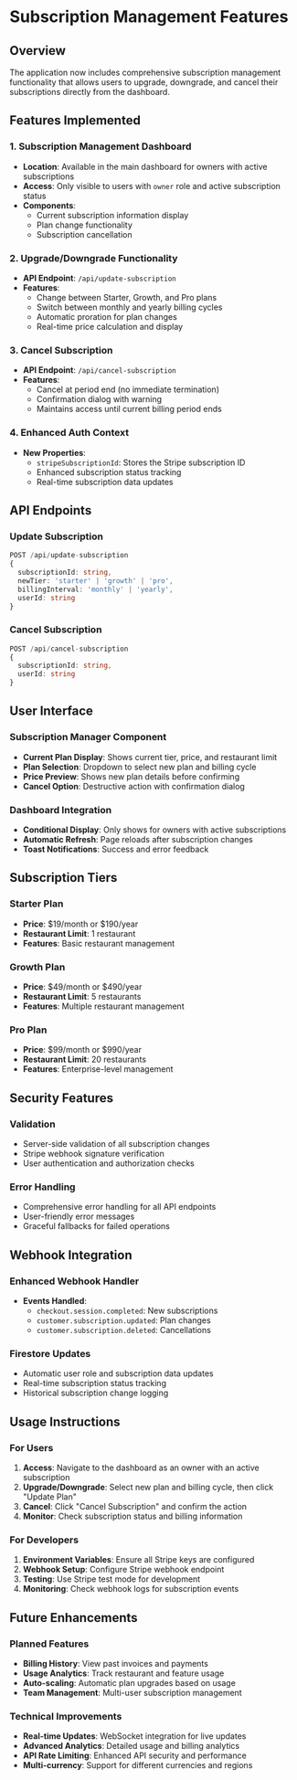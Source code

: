 # Subscription Management Features

## Overview
The application now includes comprehensive subscription management functionality that allows users to upgrade, downgrade, and cancel their subscriptions directly from the dashboard.

## Features Implemented

### 1. Subscription Management Dashboard
- **Location**: Available in the main dashboard for owners with active subscriptions
- **Access**: Only visible to users with `owner` role and active subscription status
- **Components**: 
  - Current subscription information display
  - Plan change functionality
  - Subscription cancellation

### 2. Upgrade/Downgrade Functionality
- **API Endpoint**: `/api/update-subscription`
- **Features**:
  - Change between Starter, Growth, and Pro plans
  - Switch between monthly and yearly billing cycles
  - Automatic proration for plan changes
  - Real-time price calculation and display

### 3. Cancel Subscription
- **API Endpoint**: `/api/cancel-subscription`
- **Features**:
  - Cancel at period end (no immediate termination)
  - Confirmation dialog with warning
  - Maintains access until current billing period ends

### 4. Enhanced Auth Context
- **New Properties**:
  - `stripeSubscriptionId`: Stores the Stripe subscription ID
  - Enhanced subscription status tracking
  - Real-time subscription data updates

## API Endpoints

### Update Subscription
```typescript
POST /api/update-subscription
{
  subscriptionId: string,
  newTier: 'starter' | 'growth' | 'pro',
  billingInterval: 'monthly' | 'yearly',
  userId: string
}
```

### Cancel Subscription
```typescript
POST /api/cancel-subscription
{
  subscriptionId: string,
  userId: string
}
```

## User Interface

### Subscription Manager Component
- **Current Plan Display**: Shows current tier, price, and restaurant limit
- **Plan Selection**: Dropdown to select new plan and billing cycle
- **Price Preview**: Shows new plan details before confirming
- **Cancel Option**: Destructive action with confirmation dialog

### Dashboard Integration
- **Conditional Display**: Only shows for owners with active subscriptions
- **Automatic Refresh**: Page reloads after subscription changes
- **Toast Notifications**: Success and error feedback

## Subscription Tiers

### Starter Plan
- **Price**: $19/month or $190/year
- **Restaurant Limit**: 1 restaurant
- **Features**: Basic restaurant management

### Growth Plan
- **Price**: $49/month or $490/year
- **Restaurant Limit**: 5 restaurants
- **Features**: Multiple restaurant management

### Pro Plan
- **Price**: $99/month or $990/year
- **Restaurant Limit**: 20 restaurants
- **Features**: Enterprise-level management

## Security Features

### Validation
- Server-side validation of all subscription changes
- Stripe webhook signature verification
- User authentication and authorization checks

### Error Handling
- Comprehensive error handling for all API endpoints
- User-friendly error messages
- Graceful fallbacks for failed operations

## Webhook Integration

### Enhanced Webhook Handler
- **Events Handled**:
  - `checkout.session.completed`: New subscriptions
  - `customer.subscription.updated`: Plan changes
  - `customer.subscription.deleted`: Cancellations

### Firestore Updates
- Automatic user role and subscription data updates
- Real-time subscription status tracking
- Historical subscription change logging

## Usage Instructions

### For Users
1. **Access**: Navigate to the dashboard as an owner with an active subscription
2. **Upgrade/Downgrade**: Select new plan and billing cycle, then click "Update Plan"
3. **Cancel**: Click "Cancel Subscription" and confirm the action
4. **Monitor**: Check subscription status and billing information

### For Developers
1. **Environment Variables**: Ensure all Stripe keys are configured
2. **Webhook Setup**: Configure Stripe webhook endpoint
3. **Testing**: Use Stripe test mode for development
4. **Monitoring**: Check webhook logs for subscription events

## Future Enhancements

### Planned Features
- **Billing History**: View past invoices and payments
- **Usage Analytics**: Track restaurant and feature usage
- **Auto-scaling**: Automatic plan upgrades based on usage
- **Team Management**: Multi-user subscription management

### Technical Improvements
- **Real-time Updates**: WebSocket integration for live updates
- **Advanced Analytics**: Detailed usage and billing analytics
- **API Rate Limiting**: Enhanced API security and performance
- **Multi-currency**: Support for different currencies and regions 